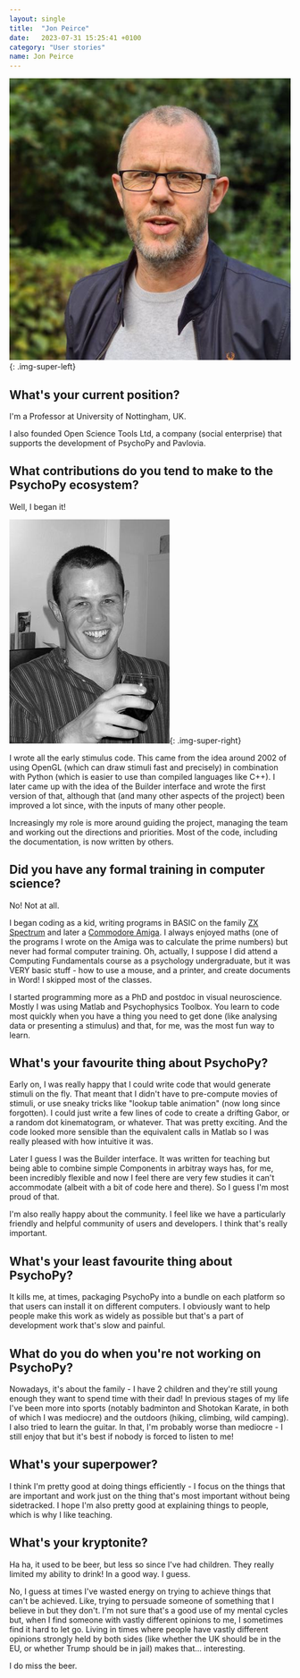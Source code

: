```yaml
---
layout: single
title:  "Jon Peirce"
date:   2023-07-31 15:25:41 +0100
category: "User stories"
name: Jon Peirce
---
```


![Jon Peirce, smiling at the camera. He has not much hair, cut short and a grey beard.](/assets/images/jon.jpg){: .img-super-left}

## What's your current position?

I'm a Professor at University of Nottingham, UK. 

I also founded Open Science Tools Ltd, a company (social enterprise) that supports the development of PsychoPy and Pavlovia.

## What contributions do you tend to make to the PsychoPy ecosystem?

Well, I began it!

![Greyscale image of Jon Peirce in roughly 2002. Jon is looking much younger than now, with short dark haird and clean shaven.](/assets/images/jon2002.jpg){: .img-super-right}

I wrote all the early stimulus code. This came from the idea around 2002 of using OpenGL (which can draw stimuli fast and precisely) in combination with Python (which is easier to use than compiled languages like C++). I later came up with the idea of the Builder interface and wrote the first version of that, although that (and many other aspects of the project) been improved a lot since, with the inputs of many other people.

Increasingly my role is more around guiding the project, managing the team and working out the directions and priorities. Most of the code, including the documentation, is now written by others.

## Did you have any formal training in computer science?

No! Not at all. 

I began coding as a kid, writing programs in BASIC on the family [ZX Spectrum](https://en.wikipedia.org/wiki/ZX_Spectrum) and later a [Commodore Amiga](https://en.wikipedia.org/wiki/Amiga). I always enjoyed maths (one of the programs I wrote on the Amiga was to calculate the prime numbers) but never had formal computer training. Oh, actually, I suppose I did attend  a Computing Fundamentals course as a psychology undergraduate, but it was VERY basic stuff - how to use a mouse, and a printer, and create documents in Word! I skipped most of the classes.

I started programming more as a PhD and postdoc in visual neuroscience. Mostly I was using Matlab and Psychophysics Toolbox. You learn to code most quickly when you have a thing you need to get done (like analysing data or presenting a stimulus) and that, for me, was the most fun way to learn.

## What's your favourite thing about PsychoPy?

Early on, I was really happy that I could write code that would generate stimuli on the fly. That meant that I didn't have to pre-compute movies of stimuli, or use sneaky tricks like "lookup table animation" (now long since forgotten). I could just write a few lines of code to create a drifting Gabor, or a random dot kinematogram, or whatever. That was pretty exciting. And the code looked more sensible than the equivalent calls in Matlab so I was really pleased with how intuitive it was.

Later I guess I was the Builder interface. It was written for teaching but being able to combine simple Components in arbitray ways has, for me, been incredibly flexible and now I feel there are very few studies it can't accommodate (albeit with a bit of code here and there). So I guess I'm most proud of that.

I'm also really happy about the community. I feel like we have a particularly friendly and helpful community of users and developers. I think that's really important.

## What's your least favourite thing about PsychoPy?

It kills me, at times, packaging PsychoPy into a bundle on each platform so that users can install it on different computers. I obviously want to help people make this work as widely as possible but that's a part of development work that's slow and painful.

## What do you do when you're not working on PsychoPy?

Nowadays, it's about the family - I have 2 children and they're still young enough they want to spend time with their dad! In previous stages of my life I've been more into sports (notably badminton and Shotokan Karate, in both of which I was mediocre) and the outdoors (hiking, climbing, wild camping). I also tried to learn the guitar. In that, I'm probably worse than mediocre - I still enjoy that but it's best if nobody is forced to listen to me!

## What's your superpower?

I think I'm pretty good at doing things efficiently - I focus on the things that are important and work just on the thing that's most important without being sidetracked. I hope I'm also pretty good at explaining things to people, which is why I like teaching.

## What's your kryptonite?

Ha ha, it used to be beer, but less so since I've had children. They really limited my ability to drink! In a good way. I guess.

No, I guess at times I've wasted energy on trying to achieve things that can't be achieved. Like, trying to persuade someone of something that I believe in but they don't. I'm not sure that's a good use of my mental cycles but, when I find someone with vastly different opinions to me, I sometimes find it hard to let go. Living in times where people have vastly different opinions strongly held by both sides (like whether the UK should be in the EU, or whether Trump should be in jail) makes that... interesting.

I do miss the beer.